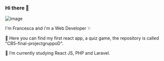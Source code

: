### Hi there 👋
![image](https://user-images.githubusercontent.com/116550464/219017264-15af27e2-e159-41d8-aa48-d8c4b2692c6a.png)
<p>I'm Francesca and i'm a Web Developer ✨</p>
<p>🔭 Here you can find my first react app, a quiz game, the repository is called "CB5-final-projectgruppoD".</p>
<p>🌱 I’m currently studying React JS, PHP and Laravel.</p>



<!--
**IFranc3sca/IFranc3sca** is a ✨ _special_ ✨ repository because its `README.md` (this file) appears on your GitHub profile.

Here are some ideas to get you started:

- 🔭 I’m currently working on ...
- 🌱 I’m currently learning ...
- 👯 I’m looking to collaborate on ...
- 🤔 I’m looking for help with ...
- 💬 Ask me about ...
- 📫 How to reach me: ...
- 😄 Pronouns: ...
- ⚡ Fun fact: ...
-->
